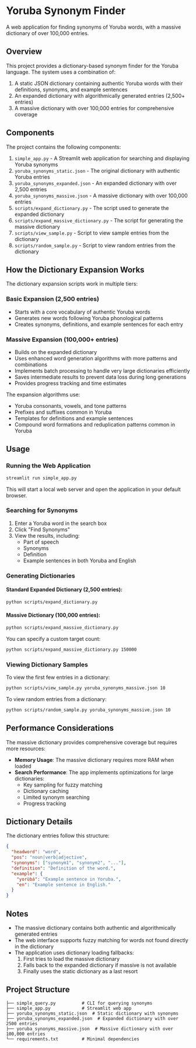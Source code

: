 # Yoruba Synonym Finder

A web application for finding synonyms of Yoruba words, with a massive dictionary of over 100,000 entries.

## Overview

This project provides a dictionary-based synonym finder for the Yoruba language. The system uses a combination of:

1. A static JSON dictionary containing authentic Yoruba words with their definitions, synonyms, and example sentences
2. An expanded dictionary with algorithmically generated entries (2,500+ entries)
3. A massive dictionary with over 100,000 entries for comprehensive coverage

## Components

The project contains the following components:

1. `simple_app.py` - A Streamlit web application for searching and displaying Yoruba synonyms
2. `yoruba_synonyms_static.json` - The original dictionary with authentic Yoruba entries
3. `yoruba_synonyms_expanded.json` - An expanded dictionary with over 2,500 entries
4. `yoruba_synonyms_massive.json` - A massive dictionary with over 100,000 entries
5. `scripts/expand_dictionary.py` - The script used to generate the expanded dictionary
6. `scripts/expand_massive_dictionary.py` - The script for generating the massive dictionary
7. `scripts/view_sample.py` - Script to view sample entries from the dictionary
8. `scripts/random_sample.py` - Script to view random entries from the dictionary

## How the Dictionary Expansion Works

The dictionary expansion scripts work in multiple tiers:

### Basic Expansion (2,500 entries)
- Starts with a core vocabulary of authentic Yoruba words
- Generates new words following Yoruba phonological patterns
- Creates synonyms, definitions, and example sentences for each entry

### Massive Expansion (100,000+ entries)
- Builds on the expanded dictionary
- Uses enhanced word generation algorithms with more patterns and combinations
- Implements batch processing to handle very large dictionaries efficiently
- Saves intermediate results to prevent data loss during long generations
- Provides progress tracking and time estimates

The expansion algorithms use:
- Yoruba consonants, vowels, and tone patterns
- Prefixes and suffixes common in Yoruba
- Templates for definitions and example sentences
- Compound word formations and reduplication patterns common in Yoruba

## Usage

### Running the Web Application

```bash
streamlit run simple_app.py
```

This will start a local web server and open the application in your default browser.

### Searching for Synonyms

1. Enter a Yoruba word in the search box
2. Click "Find Synonyms"
3. View the results, including:
   - Part of speech
   - Synonyms
   - Definition
   - Example sentences in both Yoruba and English

### Generating Dictionaries

#### Standard Expanded Dictionary (2,500 entries):
```bash
python scripts/expand_dictionary.py
```

#### Massive Dictionary (100,000 entries):
```bash
python scripts/expand_massive_dictionary.py
```

You can specify a custom target count:
```bash
python scripts/expand_massive_dictionary.py 150000
```

### Viewing Dictionary Samples

To view the first few entries in a dictionary:
```bash
python scripts/view_sample.py yoruba_synonyms_massive.json 10
```

To view random entries from a dictionary:
```bash
python scripts/random_sample.py yoruba_synonyms_massive.json 10
```

## Performance Considerations

The massive dictionary provides comprehensive coverage but requires more resources:

- **Memory Usage**: The massive dictionary requires more RAM when loaded
- **Search Performance**: The app implements optimizations for large dictionaries:
  - Key sampling for fuzzy matching
  - Dictionary caching
  - Limited synonym searching
  - Progress tracking

## Dictionary Details

The dictionary entries follow this structure:
```json
{
  "headword": "word",
  "pos": "noun|verb|adjective",
  "synonyms": ["synonym1", "synonym2", "..."],
  "definition": "Definition of the word.",
  "example": {
    "yorùbá": "Example sentence in Yoruba.",
    "en": "Example sentence in English."
  }
}
```

## Notes

- The massive dictionary contains both authentic and algorithmically generated entries
- The web interface supports fuzzy matching for words not found directly in the dictionary
- The application uses dictionary loading fallbacks:
  1. First tries to load the massive dictionary
  2. Falls back to the expanded dictionary if massive is not available
  3. Finally uses the static dictionary as a last resort

## Project Structure

```
├── simple_query.py          # CLI for querying synonyms
├── simple_app.py            # Streamlit web app
├── yoruba_synonyms_static.json  # Static dictionary with synonyms
├── yoruba_synonyms_expanded.json  # Expanded dictionary with over 2500 entries
├── yoruba_synonyms_massive.json  # Massive dictionary with over 100,000 entries
└── requirements.txt         # Minimal dependencies
```